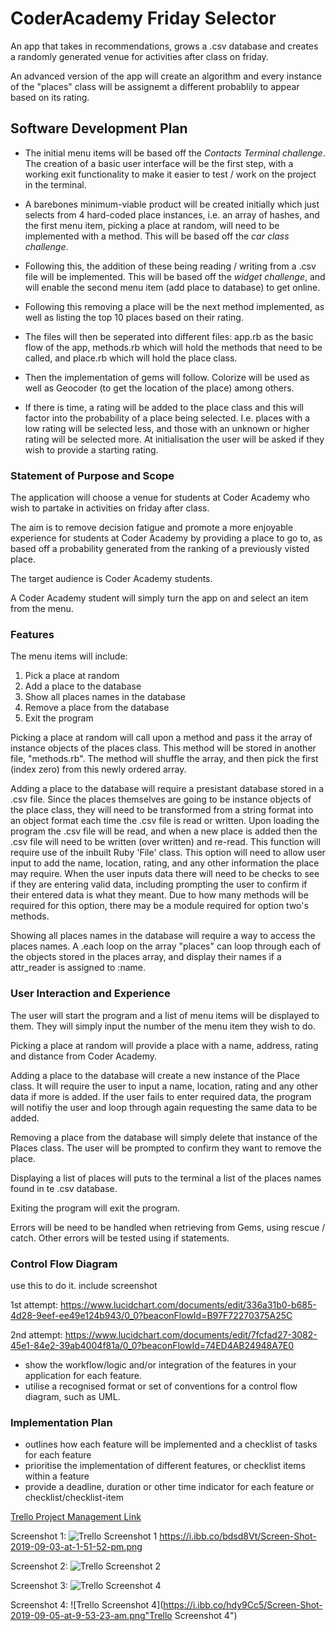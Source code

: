 # CoderAcademy Friday Selector

An app that takes in recommendations, grows a .csv database and creates a randomly generated venue for activities after class on friday. 

An advanced version of the app will create an algorithm and every instance of the "places" class will be assignemt a different probablily to appear based on its rating. 

## Software Development Plan

* The initial menu items will be based off the *Contacts Terminal challenge*. The creation of a basic user interface will be the first step, with a working exit functionality to make it easier to test / work on the project in the terminal.

* A barebones minimum-viable product will be created initially which just selects from 4 hard-coded place instances, i.e. an array of hashes, and the first menu item, picking a place at random, will need to be implemented with a method. This will be based off the *car class challenge*.

* Following this, the addition of these being reading / writing from a .csv file will be implemented. This will be based off the *widget challenge*, and will enable the second menu item (add place to database) to get online.

* Following this removing a place will be the next method implemented, as well as listing the top 10 places based on their rating.

* The files will then be seperated into different files: app.rb as the basic flow of the app, methods.rb which will hold the methods that need to be called, and place.rb which will hold the place class.

* Then the implementation of gems will follow. Colorize will be used as well as Geocoder (to get the location of the place) among others.

* If there is time, a rating will be added to the place class and this will factor into the probability of a place being selected. I.e. places with a low rating will be selected less, and those with an unknown or higher rating will be selected more. At initialisation the user will be asked if they wish to provide a starting rating. 

### Statement of Purpose and Scope

The application will choose a venue for students at Coder Academy who wish to partake in activities on friday after class. 

The aim is to remove decision fatigue and promote a more enjoyable experience for students at Coder Academy by providing a place to go to, as based off a probability generated from the ranking of a previously visted place.

The target audience is Coder Academy students.

A Coder Academy student will simply turn the app on and select an item from the menu. 

### Features 

The menu items will include: 
1. Pick a place at random
2. Add a place to the database 
3. Show all places names in the database
4. Remove a place from the database
5. Exit the program

Picking a place at random will call upon a method and pass it the array of instance objects of the places class. This method will be stored in another file, "methods.rb". The method will shuffle the array, and then pick the first (index zero) from this newly ordered array. 

Adding a place to the database will require a presistant database stored in a .csv file. Since the places themselves are going to be instance objects of the place class, they will need to be transformed from a string format into an object format each time the .csv file is read or written. Upon loading the program the .csv file will be read, and when a new place is added then the .csv file will need to be written (over written) and re-read. This function will require use of the inbuilt Ruby 'File' class. This option will need to allow user input to add the name, location, rating, and any other information the place may require. When the user inputs data there will need to be checks to see if they are entering valid data, including prompting the user to confirm if their entered data is what they meant. Due to how many methods will be required for this option, there may be a module required for option two's methods. 

Showing all places names in the database will require a way to access the places names. A .each loop on the array "places" can loop through each of the objects stored in the places array, and display their names if a attr_reader is assigned to :name. 


### User Interaction and Experience

The user will start the program and a list of menu items will be displayed to them. They will simply input the number of the menu item they wish to do. 

Picking a place at random will provide a place with a name, address, rating and distance from Coder Academy. 

Adding a place to the database will create a new instance of the Place class. It will require the user to input a name, location, rating and any other data if more is added. If the user fails to enter required data, the program will notifiy the user and loop through again requesting the same data to be added. 

Removing a place from the database will simply delete that instance of the Places class. The user will be prompted to confirm they want to remove the place. 

Displaying a list of places will puts to the terminal a list of the places names found in te .csv database. 

Exiting the program will exit the program.

Errors will be need to be handled when retrieving from Gems, using rescue / catch. Other errors will be tested using if statements.

### Control Flow Diagram

use this to do it. 
include screenshot 

 1st attempt:
 https://www.lucidchart.com/documents/edit/336a31b0-b685-4d28-9eef-ee49e124b943/0_0?beaconFlowId=B97F72270375A25C

2nd attempt:
https://www.lucidchart.com/documents/edit/7fcfad27-3082-45e1-84e2-39ab4004f81a/0_0?beaconFlowId=74ED4AB24948A7E0

- show the workflow/logic and/or integration of the features in your application for each feature.
- utilise a recognised format or set of conventions for a control flow diagram, such as UML.

### Implementation Plan 

- outlines how each feature will be implemented and a checklist of tasks for each feature
- prioritise the implementation of different features, or checklist items within a feature
- provide a deadline, duration or other time indicator for each feature or checklist/checklist-item

[Trello Project Management Link](https://trello.com/b/vN8tdQGt/terminal-app)

Screenshot 1: 
![Trello Screenshot 1](https://i.ibb.co/bdsd8Vt/Screen-Shot-2019-09-03-at-1-51-52-pm.png "Trello Screenshot 1")
https://i.ibb.co/bdsd8Vt/Screen-Shot-2019-09-03-at-1-51-52-pm.png

Screenshot 2: 
![Trello Screenshot 2](https://i.ibb.co/h2L9kQx/Screen-Shot-2019-09-03-at-4-00-46-pm.png "Trello Screenshot 2")

Screenshot 3: 
![Trello Screenshot 4](https://i.ibb.co/sbrGnMQ/Screen-Shot-2019-09-04-at-11-29-52-am.png "Trello Screenshot 3")


Screenshot 4: 
![Trello Screenshot 4](https://i.ibb.co/hdy9Cc5/Screen-Shot-2019-09-05-at-9-53-23-am.png"Trello Screenshot 4")
